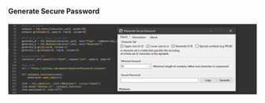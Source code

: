 #### Generate Secure Password

![Generate Secure Password](https://raw.githubusercontent.com/appath/GeneratePassword/master/img/%23generate_secure_password.png)
